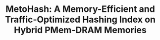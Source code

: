---
title: "MetoHash: A Memory-Efficient and Traffic-Optimized Hashing Index on Hybrid PMem-DRAM Memories"
authors:
- Zixiang Yu
- Guangyang Deng
- Zhirong Shen
- Qiangsheng Su
- Ronglong Wu
- Xiaoli Wang
- Quanqing Xu
- Chuanhui Yang
- admin
- Yiming Zhang
- Jiwu Shu

publication_types: ["1"]
publication: In *The International Conference for High Performance Computing, Networking, Storage, and Analysis*
publication_short: In *SC 2025 (Best Student Paper Award Nomination)*
publishDate: "2025-07-05"

abstract: 

#tags:
#- Source Themes
featured: true

links:
---